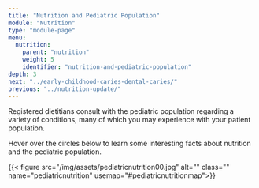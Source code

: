 ```yaml
---
title: "Nutrition and Pediatric Population"
module: "Nutrition"
type: "module-page"
menu:
  nutrition:
    parent: "nutrition"
    weight: 5
    identifier: "nutrition-and-pediatric-population"
depth: 3
next: "../early-childhood-caries-dental-caries/"
previous: "../nutrition-update/"
---
```

<div class="pageblock"><p>Registered dietitians consult with the pediatric population regarding a variety of conditions, many of which you may experience with your patient population.</p>
<p>Hover over the circles below to learn some interesting facts about nutrition and the pediatric population.</p>
</div><div class="pageblock pediatric-nutrition-map">
<map name="pediatricnutritionmap">
<area alt="" coords="161,192,59" onmouseover="pediatricnutrition00()" shape="circle" title=""></area>
<area alt="" coords="161,64,47" onmouseover="pediatricnutrition01()" shape="circle" title=""></area>
<area alt="" coords="271,129,47" onmouseover="pediatricnutrition02()" shape="circle" title=""></area>
<area alt="" coords="271,256,47" onmouseover="pediatricnutrition03()" shape="circle" title=""></area>
<area alt="" coords="161,320,47" onmouseover="pediatricnutrition04()" shape="circle" title=""></area>
<area alt="" coords="52,256,47" onmouseover="pediatricnutrition05()" shape="circle" title=""></area>
<area alt="" coords="52,129,47" onmouseover="pediatricnutrition06()" shape="circle" title=""></area>
</map>
<script language="javascript" src="/site_media/js/wheel_match.js" type="text/javascript"></script>
{{< figure src="/img/assets/pediatricnutrition00.jpg" alt="" class="" name="pediatricnutrition" usemap="#pediatricnutritionmap">}}</div>